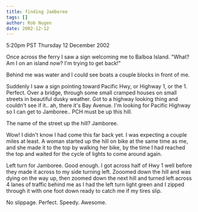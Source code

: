 ```yaml
---
title: finding Jamboree
tags: []
author: Rob Nugen
date: 2002-12-12
---
```


<p class=date>5:20pm PST Thursday 12 December 2002</p>

<p>Once across the ferry I saw a sign welcoming me to Balboa Island.
"What?  Am I on an island <em>now</em>?  I'm trying to get back!"</p>

<p>Behind me was water and I could see boats a couple blocks in front
of me.</p>

<p>Suddenly I saw a sign pointing toward Pacific Hwy, or Highway 1, or
the 1.  Perfect.  Over a bridge, through some small cramped houses on
small streets in beautiful dusky weather.  Got to a highway looking
thing and couldn't see if it.. ah, there it's Bay Avenue.  I'm looking
for Pacific Highway so I can get to Jamboree.. PCH must be up this
hill.</p>

<p>The name of the street up the hill?  Jamboree.</p>

<p>Wow!  I didn't know I had come this far back yet.  I was expecting
a couple miles at least.  A woman started up the hill on bike at the
same time as me, and she made it to the top by walking her bike, by
the time I had reached the top and waited for the cycle of lights to
come around again.</p>

<p>Left turn for Jamboree.  Good enough.  I got across half of Hwy 1 well
before they made it across to my side turning left.  Zooomed down the
hill and was dying on the way up, then zoomed down the next hill and
turned left across 4 lanes of traffic behind me as I had the left turn
light green and I zipped through it with one foot down ready to catch
me if my tires slip.</p>

<p>No slippage.  Perfect.  Speedy.  Awesome.</p>
